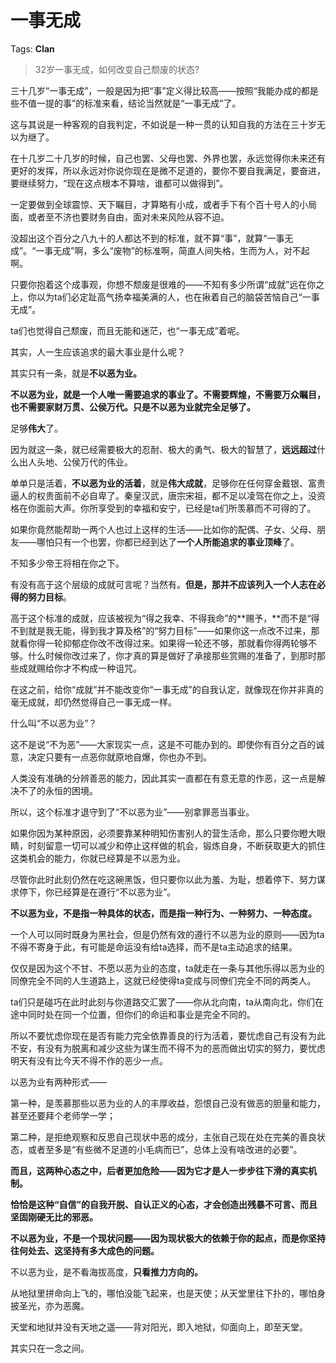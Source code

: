 # 一事无成

Tags: **Clan**

> 32岁一事无成，如何改变自己颓废的状态?



三十几岁“一事无成”，一般是因为把“事”定义得比较高——按照“我能办成的都是些不值一提的事”的标准来看，结论当然就是“一事无成”了。

这与其说是一种客观的自我判定，不如说是一种一贯的认知自我的方法在三十岁无以为继了。

在十几岁二十几岁的时候，自己也罢、父母也罢、外界也罢，永远觉得你未来还有更好的发挥，所以永远对你说你现在是微不足道的，要你不要自我满足，要奋进，要继续努力，“现在这点根本不算啥，谁都可以做得到”。

一定要做到全球震惊、天下瞩目，才算略有小成，或者手下有个百十号人的小局面，或者至不济也要财务自由，面对未来风险从容不迫。

没超出这个百分之八九十的人都达不到的标准，就不算“事”，就算“一事无成”。“一事无成”啊，多么“废物”的标准啊，简直人间失格，生而为人，对不起啊。

只要你抱着这个成事观，你想不颓废是很难的——不知有多少所谓“成就”远在你之上，你以为ta们必定趾高气扬幸福美满的人，也在揪着自己的脑袋苦恼自己“一事无成”。

ta们也觉得自己颓废，而且无能和迷茫，也“一事无成”着呢。

其实，人一生应该追求的最大事业是什么呢？

其实只有一条，就是**不以恶为业。**

**不以恶为业，就是一个人唯一需要追求的事业了。不需要辉煌，不需要万众瞩目，也不需要家财万贯、公侯万代。只是不以恶为业就完全足够了。**

足够**伟大**了。

因为就这一条，就已经需要极大的忍耐、极大的勇气、极大的智慧了，**远远超过**什么出人头地、公侯万代的伟业。

单单只是活着，**不以恶为业的活着**，就是**伟大成就**，足够你在任何穿金戴银、富贵逼人的权贵面前不必自卑了。秦皇汉武，唐宗宋祖，都不足以凌驾在你之上，没资格在你面前大声。你所享受到的幸福和安宁，已经是ta们所羡慕而不可得的了。

如果你竟然能帮助一两个人也过上这样的生活——比如你的配偶、子女、父母、朋友——哪怕只有一个也罢，你都已经到达了**一个人所能追求的事业顶峰**了。

不知多少帝王将相在你之下。

有没有高于这个层级的成就可言呢？当然有。**但是，那并不应该列入一个人志在必得的努力目标**。

高于这个标准的成就，应该被视为“得之我幸、不得我命”的**赐予，**而不是“得不到就是我无能，得到我才算及格”的“努力目标”——如果你这一点改不过来，那就看你得一轮抑郁症你改不改得过来。如果得一轮还不够，那就看你得两轮够不够。什么时候你改过来了，你才真的算是做好了承接那些赏赐的准备了，到那时那些成就赐给你才不构成一种诅咒。

在这之前，给你“成就”并不能改变你“一事无成”的自我认定，就像现在你并非真的毫无成就，却仍然觉得自己一事无成一样。

什么叫“不以恶为业”？

这不是说“不为恶”——大家现实一点，这是不可能办到的。即使你有百分之百的诚意，决定只要有一点恶你就原地自爆，你也办不到。

人类没有准确的分辨善恶的能力，因此其实一直都在有意无意的作恶，这一点是解决不了的永恒的困境。

所以，这个标准才退守到了“不以恶为业”——别拿罪恶当事业。

如果你因为某种原因，必须要靠某种明知伤害别人的营生活命，那么只要你瞪大眼睛，时刻留意一切可以减少和停止这样做的机会，锻炼自身，不断获取更大的抓住这类机会的能力，你就已经算是不以恶为业。

尽管你此时此刻仍然在吃这碗黑饭，但只要你以此为羞、为耻，想着停下、努力谋求停下，你已经算是在遵行“不以恶为业”。

**不以恶为业，不是指一种具体的状态，而是指一种行为、一种努力、一种态度。**

一个人可以同时既身为黑社会，但是仍然有效的遵行不以恶为业的原则——因为ta不得不寄身于此，有可能是命运没有给ta选择，而不是ta主动追求的结果。

仅仅是因为这个不甘、不愿以恶为业的态度，ta就走在一条与其他乐得以恶为业的同僚完全不同的人生道路上，这就已经使得ta变成与同僚们完全不同的两类人。

ta们只是碰巧在此时此刻与你道路交汇罢了——你从北向南，ta从南向北，你们在途中同时处在同一个位置，但你们的命运和事业是完全不同的。

所以不要忧虑你现在是否有能力完全依靠善良的行为活着，要忧虑自己有没有为此不安，有没有为脱离和减少这些为谋生而不得不为的恶而做出切实的努力，要忧虑明天有没有比今天不得不作的恶少一点。

以恶为业有两种形式——

第一种，是羡慕那些以恶为业的人的丰厚收益，怨恨自己没有做恶的胆量和能力，甚至还要拜个老师学一学；

第二种，是拒绝观察和反思自己现状中恶的成分，主张自己现在处在完美的善良状态，或者至多是“有些微不足道的小毛病而已”，总体上没有啥改进的必要”。

**而且，这两种心态之中，后者更加危险——因为它才是人一步步往下滑的真实机制。**

**恰恰是这种“自信”的自我开脱、自认正义的心态，才会创造出残暴不可言、而且坚固刚硬无比的邪恶。**

**不以恶为业，不是一个现状问题——因为现状极大的依赖于你的起点，而是你坚持往何处去、这坚持有多大成色的问题。**

不以恶为业，是不看海拔高度，**只看推力方向的。**

从地狱里拼命向上飞的，哪怕没能飞起来，也是天使；从天堂里往下扑的，哪怕身披圣光，亦为恶魔。

天堂和地狱并没有天地之遥——背对阳光，即入地狱，仰面向上，即至天堂。

其实只在一念之间。



